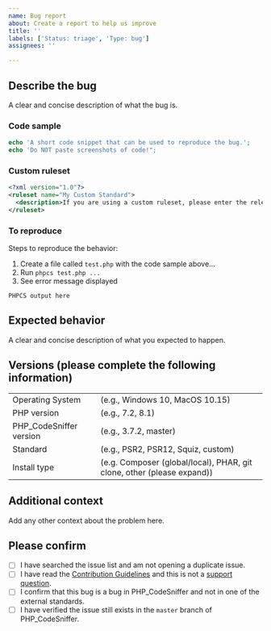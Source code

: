 ```yaml
---
name: Bug report
about: Create a report to help us improve
title: ''
labels: ['Status: triage', 'Type: bug']
assignees: ''

---
```


<!--
Before reporting a sniff related bug, please check the error code using `phpcs -s`.

If the error code starts with anything other than `Generic`, `PEAR`, `PSR1`,
`PSR2`, `PSR12`, `Squiz` or `Zend`, the error is likely coming from an
PHP_CodeSniffer standard.

Please report bugs for externally maintained sniffs to the appropriate external
standard repository (not here).
-->

## Describe the bug

A clear and concise description of what the bug is.

### Code sample
```php
echo 'A short code snippet that can be used to reproduce the bug.';
echo 'Do NOT paste screenshots of code!";
```

### Custom ruleset
```xml
<?xml version="1.0"?>
<ruleset name="My Custom Standard">
  <description>If you are using a custom ruleset, please enter the relevant part here.</description>
</ruleset>
```

### To reproduce
Steps to reproduce the behavior:
1. Create a file called `test.php` with the code sample above...
2. Run `phpcs test.php ...`
3. See error message displayed
```text
PHPCS output here
```

## Expected behavior

A clear and concise description of what you expected to happen.

## Versions (please complete the following information)

|                                          |                                                                                                                |
|-----------------------------|---------------------------------------------------------------------------- |
| Operating System            | (e.g., Windows 10, MacOS 10.15)                                                           |
| PHP version                      | (e.g., 7.2, 8.1)                                                                                          |
| PHP_CodeSniffer version | (e.g., 3.7.2, master)                                                                                  |
| Standard                          | (e.g., PSR2, PSR12, Squiz, custom)                                                          |
| Install type                       | (e.g. Composer (global/local), PHAR, git clone, other (please expand)) |

## Additional context

Add any other context about the problem here.

## Please confirm

- [ ] I have searched the issue list and am not opening a duplicate issue.
- [ ] I have read the [Contribution Guidelines](https://github.com/PHPCSStandards/PHP_CodeSniffer/blob/HEAD/.github/CONTRIBUTING.md) and this is not a [support question](https://github.com/PHPCSStandards/PHP_CodeSniffer/discussions).
- [ ] I confirm that this bug is a bug in PHP_CodeSniffer and not in one of the external standards.
- [ ] I have verified the issue still exists in the `master` branch of PHP_CodeSniffer.
